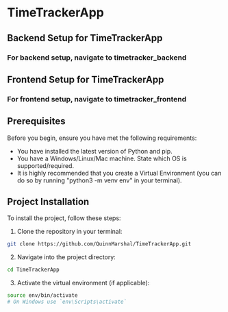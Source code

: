 # TimeTrackerApp

## Backend Setup for TimeTrackerApp

### For backend setup, navigate to timetracker_backend


## Frontend Setup for TimeTrackerApp

### For frontend setup, navigate to timetracker_frontend

## Prerequisites

Before you begin, ensure you have met the following requirements:

* You have installed the latest version of Python and pip.
* You have a Windows/Linux/Mac machine. State which OS is supported/required.
* It is highly recommended that you create a Virtual Environment (you can do so by running "python3 -m venv env" in your terminal).

## Project Installation

To install the project, follow these steps:

1. Clone the repository in your terminal:

```bash
git clone https://github.com/QuinnMarshal/TimeTrackerApp.git
```

2. Navigate into the project directory:

```bash
cd TimeTrackerApp
```

3. Activate the virtual environment (if applicable):

```bash
source env/bin/activate  
# On Windows use `env\Scripts\activate`
```
